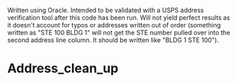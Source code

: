 Written using Oracle. 
Intended to be validated with a USPS address verification tool after this code has been run. Will not yield perfect results as it doesn't account for typos or addresses written out of order (something written as "STE 100 BLDG 1" will not get the STE number pulled over into the second address line column. It should be written like "BLDG 1 STE 100").
# Address_clean_up
